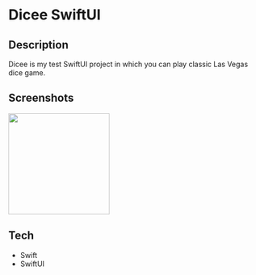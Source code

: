 # Dicee SwiftUI

## Description
Dicee is my test SwiftUI project in which you can play classic Las Vegas dice game.

## Screenshots
<p float="left">
    <img src="https://user-images.githubusercontent.com/75438934/188203349-ee5aa7db-2ba6-4856-8bcb-c45c346df6fd.png" width="200" />
  </p>

## Tech
- Swift
- SwiftUI

